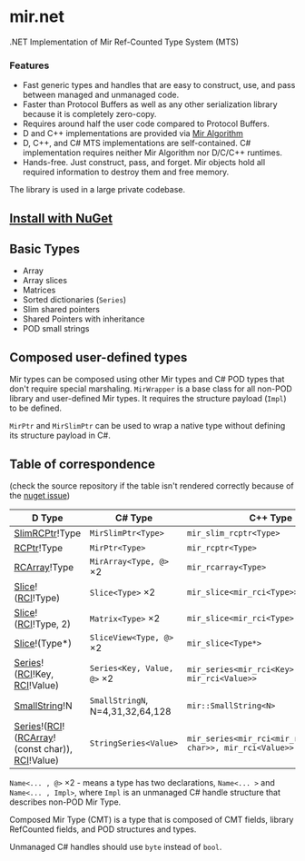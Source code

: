 # mir.net

.NET Implementation of Mir Ref-Counted Type System (MTS)

### Features

 - Fast generic types and handles that are easy to construct, use, and pass between managed and unmanaged code.
 - Faster than Protocol Buffers as well as any other serialization library because it is completely zero-copy.
 - Requires around half the user code compared to Protocol Buffers.
 - D and C++ implementations are provided via [Mir Algorithm](https://github.com/libmir/mir-algorithm/)
 - D, C++, and C# MTS implementations are self-contained. C# implementation requires neither Mir Algorithm nor D/C/C++ runtimes.
 - Hands-free. Just construct, pass, and forget. Mir objects hold all required information to destroy them and free memory.
 
The library is used in a large private codebase.

## [Install with NuGet](https://www.nuget.org/packages/Mir)

## Basic Types

 - Array
 - Array slices
 - Matrices
 - Sorted dictionaries (`Series`)
 - Slim shared pointers
 - Shared Pointers with inheritance
 - POD small strings

## Composed user-defined types

Mir types can be composed using other Mir types and C# POD types that don't require special marshaling. `MirWrapper` is a base class for all non-POD library and user-defined Mir types. It requires the structure payload (`Impl`) to be defined.

`MirPtr` and `MirSlimPtr` can be used to wrap a native type without defining its structure payload in C#.

## Table of correspondence

(check the source repository if the table isn't rendered correctly because of the [nuget issue](https://github.com/NuGet/NuGetGallery/issues/7035))

| D Type | C# Type | C++ Type |
|---|----|-----|
| [SlimRCPtr](http://mir-algorithm.libmir.org/mir_rc_slim_ptr.html)!Type | `MirSlimPtr<Type>` |  `mir_slim_rcptr<Type>` |
| [RCPtr](http://mir-algorithm.libmir.org/mir_rc_ptr.html)!Type | `MirPtr<Type>` |  `mir_rcptr<Type>` |
| [RCArray](http://mir-algorithm.libmir.org/mir_rc_array.html)!Type | `MirArray<Type, @>` ×2 |  `mir_rcarray<Type>` |
| [Slice](http://mir-algorithm.libmir.org/mir_ndslice_slice.html)!([RCI](http://mir-algorithm.libmir.org/mir_rc_array.html#.mir_rci)!Type) | `Slice<Type>` ×2 |  `mir_slice<mir_rci<Type>>` |
| [Slice](http://mir-algorithm.libmir.org/mir_ndslice_slice.html)!([RCI](http://mir-algorithm.libmir.org/mir_rc_array.html#.mir_rci)!Type, 2) | `Matrix<Type>` ×2 |  `mir_slice<mir_rci<Type>, 2>` |
| [Slice](http://mir-algorithm.libmir.org/mir_ndslice_slice.html)!(Type*) | `SliceView<Type, @>` ×2 |  `mir_slice<Type*>` |
| [Series](http://mir-algorithm.libmir.org/mir_series.html)!([RCI](http://mir-algorithm.libmir.org/mir_rc_array.html#.mir_rci)!Key, [RCI](http://mir-algorithm.libmir.org/mir_rc_array.html#.mir_rci)!Value) | `Series<Key, Value, @>` ×2 |  `mir_series<mir_rci<Key>, mir_rci<Value>>` |
| [SmallString](http://mir-algorithm.libmir.org/mir_small_string.html)!N | `SmallStringN`, N=4,31,32,64,128 |  `mir::SmallString<N>` |
| [Series](http://mir-algorithm.libmir.org/mir_series.html)!([RCI](http://mir-algorithm.libmir.org/mir_rc_array.html#.mir_rci)!([RCArray](http://mir-algorithm.libmir.org/mir_rc_array.html)!(const char)), [RCI](http://mir-algorithm.libmir.org/mir_rc_array.html#.mir_rci)!Value) | `StringSeries<Value>` |  `mir_series<mir_rci<mir_rcarray<const char>>, mir_rci<Value>>` |

 `Name<... , @>` ×2 - means a type has two declarations, `Name<... >` and `Name<... , Impl>`, where `Impl`
 is an unmanaged C# handle structure that describes non-POD Mir Type.
 
Composed Mir Type (CMT) is a type that is composed of CMT fields, library RefCounted fields, and POD structures and types.

Unmanaged C# handles should use `byte` instead of `bool`.
